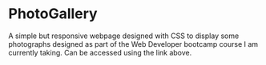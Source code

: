 # PhotoGallery



A simple but responsive webpage designed with CSS to display some photographs designed as part of the Web Developer bootcamp course I am currently taking.
Can be accessed using the link above.


